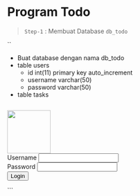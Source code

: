 # Program Todo


> `Step-1` : Membuat Database `db_todo`

``
- Buat database dengan nama db_todo
- table users
  - id int(11) primary key auto_increment
  - username varchar(50)
  - password varchar(50)
- table tasks
```

```
<div class="container min-vh-100 d-flex align-items-center justify-content-center">
        <form action="login.php" method="post" class="border rounded p-4">
            <div class="d-flex justify-content-center">
                <img src="img/logo.png" width="100px">
            </div>
            <div class="mb-3">
                <label for="username" class="form-label">Username</label>
                <input type="text" class="form-control" id="username" name="username" required>
            </div>
            <div class="mb-3">
                <label for="password" class="form-label">Password</label>
                <input type="password" class="form-control" id="password" name="password" required>
            </div>
            <button type="submit" name="submit" class="btn btn-primary">Login</button>
        </form>
    </div>
```

